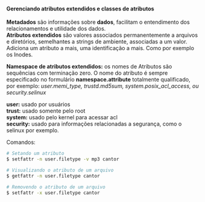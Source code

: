 #### Gerenciando atributos extendidos e classes de atributos

<p>
<b>Metadados</b> são informações sobre <b>dados</b>, facilitam o entendimento dos relacionamentos e utilidade dos dados.<br />
<b>Atributos extendidos</b> são valores associados permanentemente a arquivos e diretórios, semelhantes a strings de ambiente, associadas a um valor. Adiciona um atributo a mais, uma identificação a mais. Como por exemplo os Inodes.

<b>Namespace de atributos extendidos:</b> os nomes de Atributos são sequências com terminação zero. O nome do atributo é sempre especificado no formulário <b>namespace.attribute</b> totalmente qualificado, por exemplo: *user.memi_type, trustd.md5sum, system.posix_acl_access, ou security.selinux*

<b>user:</b> usado por usuários<br />
<b>trust:</b> usado somente pelo root<br />
<b>system:</b> usado pelo kernel para acessar acl<br />
<b>security:</b> usado para informações relacionadas a segurança, como o selinux por exemplo.
</p>

Comandos:
```bash
# Setando um atributo
$ setfattr -n user.filetype -v mp3 cantor

# Visualizando o atributo de um arquivo
$ getfattr -n user.filetype cantor

# Removendo o atributo de um arquivo
$ setfattr -x user.filetype cantor
```

